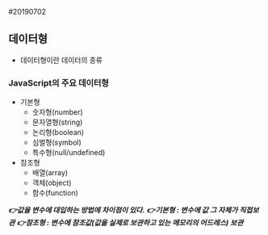 #20190702

## 데이터형
- 데이터형이란 데이터의 종류

### JavaScript의 주요 데이터형
- 기본형
  * 숫자형(number)
  * 문자열형(string)
  * 논리형(boolean)
  * 심벌형(symbol)
  * 특수형(null/undefined)
- 참조형
  * 배열(array)
  * 객체(object)
  * 함수(function)

***👉값을 변수에 대입하는 방법에 차이점이 있다.***
***👉기본형 : 변수에 값 그 자체가 직접보관***
***👉참조형 : 변수에 참조값(값을 실제로 보관하고 있는 메모리의 어드레스) 보관***
